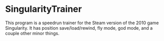 # SingularityTrainer

This program is a speedrun trainer for the Steam version of the 2010 game Singularity. It has position save/load/rewind, fly mode, god mode, and a couple other minor things.
